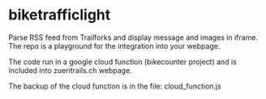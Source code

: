 # biketrafficlight
Parse RSS feed from Trailforks and display message and images in iframe. The repo is a playground for the integration into your webpage.

The code run in a google cloud function (bikecounter project) and is included into zueritrails.ch webpage.

The backup of the cloud function is in the file: cloud_function.js
